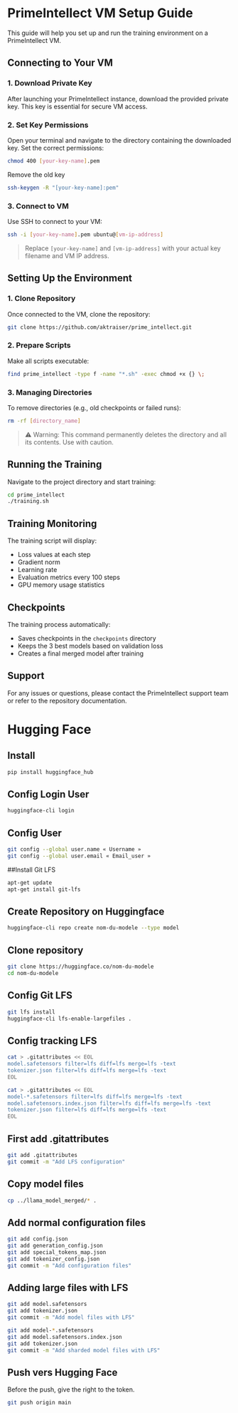 # PrimeIntellect VM Setup Guide

This guide will help you set up and run the training environment on a PrimeIntellect VM.

## Connecting to Your VM

### 1. Download Private Key
After launching your PrimeIntellect instance, download the provided private key. This key is essential for secure VM access.

### 2. Set Key Permissions
Open your terminal and navigate to the directory containing the downloaded key. Set the correct permissions:
```bash
chmod 400 [your-key-name].pem
```
Remove the old key
```bash
ssh-keygen -R "[your-key-name]:pem"
```

### 3. Connect to VM
Use SSH to connect to your VM:
```bash
ssh -i [your-key-name].pem ubuntu@[vm-ip-address]
```
> Replace `[your-key-name]` and `[vm-ip-address]` with your actual key filename and VM IP address.

## Setting Up the Environment

### 1. Clone Repository
Once connected to the VM, clone the repository:
```bash
git clone https://github.com/aktraiser/prime_intellect.git
```

### 2. Prepare Scripts
Make all scripts executable:
```bash
find prime_intellect -type f -name "*.sh" -exec chmod +x {} \;
```

### 3. Managing Directories
To remove directories (e.g., old checkpoints or failed runs):
```bash
rm -rf [directory_name]
```
> ⚠️ Warning: This command permanently deletes the directory and all its contents. Use with caution.

## Running the Training

Navigate to the project directory and start training:
```bash
cd prime_intellect
./training.sh
```

## Training Monitoring

The training script will display:
- Loss values at each step
- Gradient norm
- Learning rate
- Evaluation metrics every 100 steps
- GPU memory usage statistics

## Checkpoints

The training process automatically:
- Saves checkpoints in the `checkpoints` directory
- Keeps the 3 best models based on validation loss
- Creates a final merged model after training

## Support

For any issues or questions, please contact the PrimeIntellect support team or refer to the repository documentation.

# Hugging Face
## Install 
```bash
pip install huggingface_hub
```

## Config Login User 
```bash
huggingface-cli login
```

## Config User
```bash
git config --global user.name « Username »
git config --global user.email « Email_user »
```

##Install Git LFS 
```bash
apt-get update
apt-get install git-lfs
```

## Create Repository on Huggingface
```bash
huggingface-cli repo create nom-du-modele --type model
```

## Clone repository
```bash
git clone https://huggingface.co/nom-du-modele
cd nom-du-modele
```

## Config Git LFS
```bash
git lfs install
huggingface-cli lfs-enable-largefiles .
```

## Config tracking LFS
```bash
cat > .gitattributes << EOL
model.safetensors filter=lfs diff=lfs merge=lfs -text
tokenizer.json filter=lfs diff=lfs merge=lfs -text
EOL
```
```bash
cat > .gitattributes << EOL
model-*.safetensors filter=lfs diff=lfs merge=lfs -text
model.safetensors.index.json filter=lfs diff=lfs merge=lfs -text
tokenizer.json filter=lfs diff=lfs merge=lfs -text
EOL
```

## First add .gitattributes
```bash
git add .gitattributes
git commit -m "Add LFS configuration"
```

## Copy model files
```bash
cp ../llama_model_merged/* .
```

## Add normal configuration files
```bash
git add config.json
git add generation_config.json
git add special_tokens_map.json
git add tokenizer_config.json
git commit -m "Add configuration files"
```

## Adding large files with LFS
```bash
git add model.safetensors
git add tokenizer.json
git commit -m "Add model files with LFS"
```

```bash
git add model-*.safetensors
git add model.safetensors.index.json
git add tokenizer.json
git commit -m "Add sharded model files with LFS"
```

## Push vers Hugging Face
Before the push, give the right to the token.
```bash
git push origin main
```


